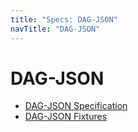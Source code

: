 ```yaml
---
title: "Specs: DAG-JSON"
navTitle: "DAG-JSON"
---
```


DAG-JSON
========

- [DAG-JSON Specification](./spec.md)
- [DAG-JSON Fixtures](./fixtures/)
